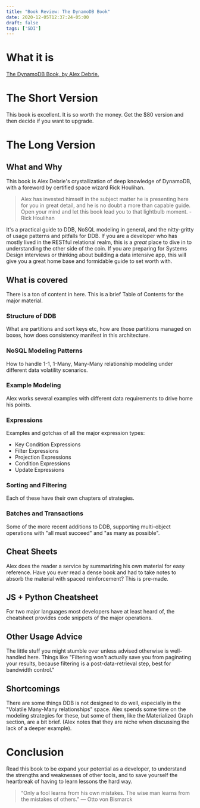 ```yaml
---
title: "Book Review: The DynamoDB Book"
date: 2020-12-05T12:37:24-05:00
draft: false
tags: ['SDI']
---
```


# What it is

[The DynamoDB Book, by Alex Debrie.](https://www.dynamodbbook.com/)

# The Short Version

This book is excellent.  It is so worth the money.  Get the $80 version and then decide if you want to upgrade.

# The Long Version

## What and Why

This book is Alex Debrie's crystallization of deep knowledge of DynamoDB, with a foreword by certified space wizard Rick Houlihan.

> Alex has invested himself in the subject matter he is presenting here for you in great detail, and he is no doubt a more than capable guide. Open your mind and let this book lead you to that lightbulb moment. - Rick Houlihan

It's a practical guide to DDB, NoSQL modeling in general, and the nitty-gritty of usage patterns and pitfalls for DDB.  If you are a developer who has mostly lived in the RESTful relational realm, this is a _great_ place to dive in to understanding the other side of the coin.  If you are preparing for Systems Design interviews or thinking about building a data intensive app, this will give you a great home base and formidable guide to set worth with.

## What is covered

There is a ton of content in here.  This is a brief Table of Contents for the major material.

### Structure of DDB

What are partitions and sort keys etc, how are those partitions managed on boxes, how does consistency manifest in this architecture.

### NoSQL Modeling Patterns

How to handle 1-1, 1-Many, Many-Many relationship modeling under different data volatility scenarios.

### Example Modeling

Alex works several examples with different data requirements to drive home his points.

### Expressions

Examples and gotchas of all the major expression types:

 * Key Condition Expressions
 * Filter Expressions
 * Projection Expressions
 * Condition Expressions
 * Update Expressions

### Sorting and Filtering

Each of these have their own chapters of strategies.

### Batches and Transactions

Some of the more recent additions to DDB, supporting multi-object operations with "all must succeed" and "as many as possible".

## Cheat Sheets

Alex does the reader a service by summarizing his own material for easy reference.  Have you ever read a dense book and had to take notes to absorb the material with spaced reinforcement?  This is pre-made.

## JS + Python Cheatsheet

For two major languages most developers have at least heard of, the cheatsheet provides code snippets of the major operations.

## Other Usage Advice

The little stuff you might stumble over unless advised otherwise is well-handled here.  Things like "Filtering won't actually save you from paginating your results, because filtering is a post-data-retrieval step, best for bandwidth control."

## Shortcomings

There are some things DDB is not designed to do well, especially in the "Volatile Many-Many relationships" space.  Alex spends some time on the modeling strategies for these, but some of them, like the Materialized Graph section, are a bit brief.  (Alex notes that they are niche when discussing the lack of a deeper example).

# Conclusion

Read this book to be expand your potential as a developer, to understand the strengths and weaknesses of other tools, and to save yourself the heartbreak of having to learn lessons the hard way.

> “Only a fool learns from his own mistakes. The wise man learns from the mistakes of others.” ― Otto von Bismarck

